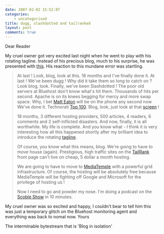 ```yaml
---
date: 2007-02-02 15:52:07
categories:
    - uncategorised
title: dugg, slashdotted and tailranked
layout: post
comments: true
---
```

Dear Reader

My cruel owner got very excited last night when he went to play with his
rotating tagline. Instead of his precious blog, much to his surprise, he
was presented with
[this](http://flickr.com/photos/70276096@N00/376841735/). His reaction
to this mundane error was startling.

> At last ! Look, blog, look at this. 18 months and I've finally done
> it. At last ! We've been dugg ! Why did it take them so long to catch
> on ? Look blog, look. Finally, we've been Slashdotted !
> The poor old servers at Bluehost don't know what's hit them. Thousands
> of hits per second. Apache is on its knees begging for mercy and more
> swap space. Why, I bet [Matt Eaton](http://mattheaton.com) will be on
> the phone any second now. We've done it.
> Technorati [Top 100](http://technorati.com/pop/blogs/).
> Blog, look, just look at that
> [screen](http://flickr.com/photos/70276096@N00/376841735/) !
>
> 18 months, 3 different hosting providers, 500 articles, 4 readers, 6
> comments and 2 self-inflicted disasters. And now, finally, it is all
> worthwhile. My life is complete. And you know what - I think it is
> very interesting how all this happened shortly after my brilliant idea
> to introduce the rotating
> [tagline](http://www.nbrightside.com/blog/2007/01/29/how-to-rotate-taglines-on-your-wordpress-blog/).
>
> Of course, you know what this means, blog. We're going to have to move
> house (again). Prestigious, high traffic sites on the
> [TailRank](http://tailrank.com/) front page can't live on cheap, 5
> dollar a month hosting.
>
> We are going to have to move to
> [MediaTemple](http://www.mediatemple.net/) with a powerful grid
> infrastructure. Of course, the hosting will be absolutely free because
> MediaTemple will be fighting off Google and Microsoft for the
> privilege of hosting us !
>
> Now I need to go and powder my nose. I'm doing a podcast on the
> [Scoble Show](http://www.podtech.net/scobleshow/) in 10 minutes.

My cruel owner was so excited and happy, I couldn't bear to tell him
this was just a temporary glitch on the Bluehost monitoring agent and
everything was back to nomal now.
Yours

The interminable bytestream that is 'Blog in isolation'
